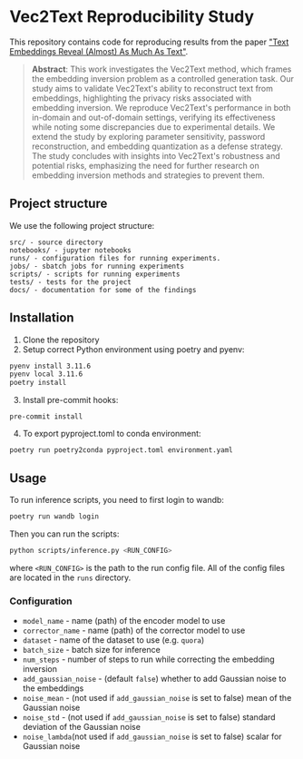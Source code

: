 # Vec2Text Reproducibility Study

This repository contains code for reproducing results from the paper ["Text Embeddings Reveal (Almost) As Much As Text"](https://arxiv.org/abs/2310.06816).

> **Abstract**: This work investigates the Vec2Text method, which frames the embedding inversion problem as a controlled generation task. Our study aims to validate Vec2Text's ability to reconstruct text from embeddings, highlighting the privacy risks associated with embedding inversion. We reproduce Vec2Text's performance in both in-domain and out-of-domain settings, verifying its effectiveness while noting some discrepancies due to experimental details. We extend the study by exploring parameter sensitivity, password reconstruction, and embedding quantization as a defense strategy. The study concludes with insights into Vec2Text's robustness and potential risks, emphasizing the need for further research on embedding inversion methods and strategies to prevent them.

## Project structure

We use the following project structure:

```
src/ - source directory
notebooks/ - jupyter notebooks
runs/ - configuration files for running experiments.
jobs/ - sbatch jobs for running experiments
scripts/ - scripts for running experiments
tests/ - tests for the project
docs/ - documentation for some of the findings
```

## Installation

1. Clone the repository
2. Setup correct Python environment using poetry and pyenv:

```bash
pyenv install 3.11.6
pyenv local 3.11.6
poetry install
```

3. Install pre-commit hooks:

```
pre-commit install
```

4. To export pyproject.toml to conda environment:

```
poetry run poetry2conda pyproject.toml environment.yaml
```

## Usage

To run inference scripts, you need to first login to wandb:

```bash
poetry run wandb login
```

Then you can run the scripts:

```bash
python scripts/inference.py <RUN_CONFIG>
```

where `<RUN_CONFIG>` is the path to the run config file. All of the config files are located in the `runs` directory.

### Configuration

- `model_name` - name (path) of the encoder model to use
- `corrector_name` - name (path) of the corrector model to use
- `dataset` - name of the dataset to use (e.g. `quora`)
- `batch_size` - batch size for inference
- `num_steps` - number of steps to run while correcting the embedding inversion
- `add_gaussian_noise` - (default `false`) whether to add Gaussian noise to the embeddings
- `noise_mean` - (not used if `add_gaussian_noise` is set to false) mean of the Gaussian noise
- `noise_std` - (not used if `add_gaussian_noise` is set to false) standard deviation of the Gaussian noise
- `noise_lambda`(not used if `add_gaussian_noise` is set to false) scalar for Gaussian noise
